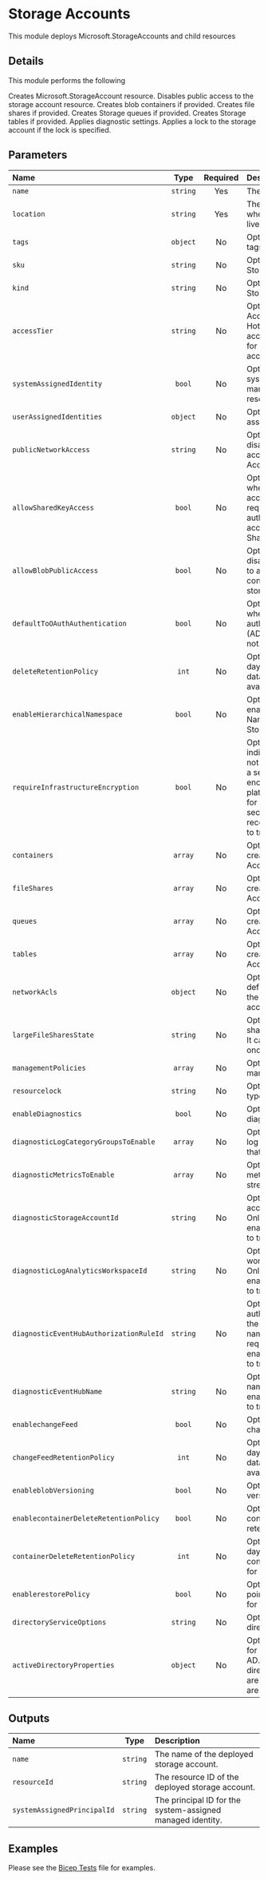 # Storage Accounts

This module deploys Microsoft.StorageAccounts and child resources

## Details

This module performs the following

Creates Microsoft.StorageAccount resource.
Disables public access to the storage account resource.
Creates blob containers if provided.
Creates file shares if provided.
Creates Storage queues if provided.
Creates Storage tables if provided.
Applies diagnostic settings.
Applies a lock to the storage account if the lock is specified.

## Parameters

| Name                                    | Type     | Required | Description                                                                                                                                                                                               |
| :-------------------------------------- | :------: | :------: | :-------------------------------------------------------------------------------------------------------------------------------------------------------------------------------------------------------- |
| `name`                                  | `string` | Yes      | The resource name.                                                                                                                                                                                        |
| `location`                              | `string` | Yes      | The geo-location where the resource lives.                                                                                                                                                                |
| `tags`                                  | `object` | No       | Optional. Resource tags.                                                                                                                                                                                  |
| `sku`                                   | `string` | No       | Optional. The sku of the Storage Account.                                                                                                                                                                 |
| `kind`                                  | `string` | No       | Optional. The kind of Storage Account.                                                                                                                                                                    |
| `accessTier`                            | `string` | No       | Optional. Storage Account access tier, Hot for frequently accessed data or Cool for infrequently accessed data.                                                                                           |
| `systemAssignedIdentity`                | `bool`   | No       | Optional. Enables system assigned managed identity on the resource.                                                                                                                                       |
| `userAssignedIdentities`                | `object` | No       | Optional. The ID(s) to assign to the resource.                                                                                                                                                            |
| `publicNetworkAccess`                   | `string` | No       | Optional. Allow or disallow public network access to Storage Account.                                                                                                                                     |
| `allowSharedKeyAccess`                  | `bool`   | No       | Optional. Indicates whether the storage account permits requests to be authorized with the account access key via Shared Key.                                                                             |
| `allowBlobPublicAccess`                 | `bool`   | No       | Optional. Allow or disallow public access to all blobs or containers in the storage account.                                                                                                              |
| `defaultToOAuthAuthentication`          | `bool`   | No       | Optional. Indicates whether the default authentication is OAuth (AD Authentication) or not.                                                                                                               |
| `deleteRetentionPolicy`                 | `int`    | No       | Optional. Amount of days the soft deleted data is stored and available for recovery.                                                                                                                      |
| `enableHierarchicalNamespace`           | `bool`   | No       | Optional. If true, enables Hierarchical Namespace for the Storage Account.                                                                                                                                |
| `requireInfrastructureEncryption`       | `bool`   | No       | Optional. A boolean indicating whether or not the service applies a secondary layer of encryption with platform managed keys for data at rest. For security reasons, it is recommended to set it to true. |
| `containers`                            | `array`  | No       | Optional. Containers to create in the Storage Account.                                                                                                                                                    |
| `fileShares`                            | `array`  | No       | Optional. Files shares to create in the Storage Account.                                                                                                                                                  |
| `queues`                                | `array`  | No       | Optional. Queue to create in the Storage Account.                                                                                                                                                         |
| `tables`                                | `array`  | No       | Optional. Tables to create in the Storage Account.                                                                                                                                                        |
| `networkAcls`                           | `object` | No       | Optional. Rule definitions governing the Storage network access.                                                                                                                                          |
| `largeFileSharesState`                  | `string` | No       | Optional. Allow large file shares if set to Enabled. It cannot be disabled once it is enabled.                                                                                                            |
| `managementPolicies`                    | `array`  | No       | Optional. Lifecycle management policies.                                                                                                                                                                  |
| `resourcelock`                          | `string` | No       | Optional. Specify the type of resource lock.                                                                                                                                                              |
| `enableDiagnostics`                     | `bool`   | No       | Optional. Enable diagnostic logging.                                                                                                                                                                      |
| `diagnosticLogCategoryGroupsToEnable`   | `array`  | No       | Optional. The name of log category groups that will be streamed.                                                                                                                                          |
| `diagnosticMetricsToEnable`             | `array`  | No       | Optional. The name of metrics that will be streamed.                                                                                                                                                      |
| `diagnosticStorageAccountId`            | `string` | No       | Optional. Storage account resource id. Only required if enableDiagnostics is set to true.                                                                                                                 |
| `diagnosticLogAnalyticsWorkspaceId`     | `string` | No       | Optional. Log analytics workspace resource id. Only required if enableDiagnostics is set to true.                                                                                                         |
| `diagnosticEventHubAuthorizationRuleId` | `string` | No       | Optional. Event hub authorization rule for the Event Hubs namespace. Only required if enableDiagnostics is set to true.                                                                                   |
| `diagnosticEventHubName`                | `string` | No       | Optional. Event hub name. Only required if enableDiagnostics is set to true.                                                                                                                              |
| `enablechangeFeed`                      | `bool`   | No       | Optional.  If true, enable change feed.                                                                                                                                                                   |
| `changeFeedRetentionPolicy`             | `int`    | No       | Optional. Amount of days the change feed data is stored and available for recovery.                                                                                                                       |
| `enableblobVersioning`                  | `bool`   | No       | Optional.  If true, enable versioning for blobs.                                                                                                                                                          |
| `enablecontainerDeleteRetentionPolicy`  | `bool`   | No       | Optional.  If true, enable container delete retention policy.                                                                                                                                             |
| `containerDeleteRetentionPolicy`        | `int`    | No       | Optional. Amount of days the deleted container is available for recovery.                                                                                                                                 |
| `enablerestorePolicy`                   | `bool`   | No       | Optional.  If true, enable point-in-time restore for containers policy.                                                                                                                                   |
| `directoryServiceOptions`               | `string` | No       | Optional. Indicates the directory service used.                                                                                                                                                           |
| `activeDirectoryProperties`             | `object` | No       | Optional. Domain name for your on-premises AD. Required if directoryServiceOptions are AD, optional if they are AADKERB.                                                                                  |

## Outputs

| Name                        | Type     | Description                                                |
| :-------------------------- | :------: | :--------------------------------------------------------- |
| `name`                      | `string` | The name of the deployed storage account.                  |
| `resourceId`                | `string` | The resource ID of the deployed storage account.           |
| `systemAssignedPrincipalId` | `string` | The principal ID for the system-assigned managed identity. |

## Examples

Please see the [Bicep Tests](test/main.test.bicep) file for examples.